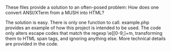 These files provide a solution to an often-posed problem: How does one convert ANSI/XTerm from a MUSH into HTML?

The solution is easy. There is only one function to call.
example.php provides an example of how this project is intended to be used.
The code only alters escape codes that match the regexp \e\[[0-9;]+m, transforming them to HTML span tags, and ignoring anything else.
More technical details are provided in the code.

